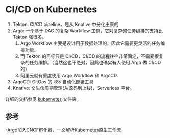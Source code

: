 # CI/CD on Kubernetes


1. Tekton:  CI/CD pipeline，是从 Knative 中分化出来的
2. Argo: 一个基于 DAG 的复杂 Workflow 工具，它对复杂的任务编排的支持比 Tekton 强很多。
   1. Argo Workflow 主要是设计用于数据处理的，因此它需要更灵活的任务编排功能。
   2. 而 Tekton 的目标只是 CI/CD，CI/CD 的流程往往非常固定，不需要很复杂的任务编排。（当然这也不绝对，因此也确实有人使用 Argo 做 CI/CD 的）
   3. 阿里云就有重度使用 Argo Workflow 和 ArgoCD.
3. ArgoCD: GitOps 的 k8s 自动化部署工具
4. Knative: 全生命周期管理(从源码到上线)，Serverless 平台。

详细的文档参见 [kubernetes](/kubernetes/) 文件夹。


## 参考

-[Argo加入CNCF孵化器，一文解析Kubernetes原生工作流](https://www.infoq.cn/article/fFZPvrKtbykg53x03IaH)
